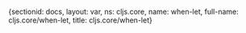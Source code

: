 {sectionid: docs, layout: var, ns: cljs.core, name: when-let, full-name: cljs.core/when-let,
  title: cljs.core/when-let}
